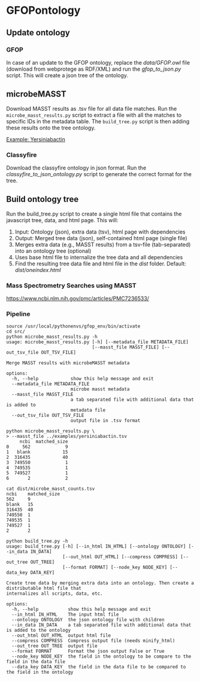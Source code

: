 # GFOPontology

## Update ontology
### GFOP
In case of an update to the GFOP ontology, replace the _data/GFOP.owl_ file (download from webprotege as RDF/XML) and run the _gfop_to_json.py_ script. This will create a json tree of the ontology.

## microbeMASST
Download MASST results as .tsv file for all data file matches. Run the `microbe_masst_results.py` script to extract a file with all the matches to specific IDs in the metadata table. The `build_tree.py` script is then adding these results onto the tree ontology.

[Example: Yersiniabactin](https://robinschmid.github.io/GFOPontology/examples/microbeMasst_yersiniabactin.html)

### Classyfire
Download the classyfire ontology in json format. Run the _classyfire_to_json_ontology.py_ script to generate the correct format for the tree.

## Build ontology tree
Run the build_tree.py script to create a single html file that contains the javascript tree, data, and html page. 
This will:
1. Input: Ontology (json), extra data (tsv), html page with dependencies
2. Output: Merged tree data (json), self-contained html page (single file)
3. Merges extra data (e.g., MASST results) from a tsv-file (tab-separated) into an ontology tree (optional)
4. Uses base html file to internalize the tree data and all dependencies
5. Find the resulting tree data file and html file in the _dist_ folder. Default: _dist/oneindex.html_

### Mass Spectrometry Searches using MASST
https://www.ncbi.nlm.nih.gov/pmc/articles/PMC7236533/

### Pipeline
```
source /usr/local/pythonenvs/gfop_env/bin/activate
cd src/
python microbe_masst_results.py -h
usage: microbe_masst_results.py [-h] [--metadata_file METADATA_FILE]
                                [--masst_file MASST_FILE] [--out_tsv_file OUT_TSV_FILE]

Merge MASST results with microbeMASST metadata

options:
  -h, --help            show this help message and exit
  --metadata_file METADATA_FILE
                        microbe masst metadata
  --masst_file MASST_FILE
                        a tab separated file with additional data that is added to
                        metadata file
  --out_tsv_file OUT_TSV_FILE
                        output file in .tsv format

python microbe_masst_results.py \
> --masst_file ../examples/yersiniabactin.tsv
     ncbi  matched_size
0     562             9
1   blank            15
2  316435            40
3  749550             1
4  749535             1
5  749527             1
6       2             2

cat dist/microbe_masst_counts.tsv
ncbi    matched_size
562     9
blank   15
316435  40
749550  1
749535  1
749527  1
2       2

python build_tree.py -h
usage: build_tree.py [-h] [--in_html IN_HTML] [--ontology ONTOLOGY] [--in_data IN_DATA]
                     [--out_html OUT_HTML] [--compress COMPRESS] [--out_tree OUT_TREE]
                     [--format FORMAT] [--node_key NODE_KEY] [--data_key DATA_KEY]

Create tree data by merging extra data into an ontology. Then create a distributable html file that
internalizes all scripts, data, etc.

options:
  -h, --help           show this help message and exit
  --in_html IN_HTML    The input html file
  --ontology ONTOLOGY  the json ontology file with children
  --in_data IN_DATA    a tab separated file with additional data that is added to the ontology
  --out_html OUT_HTML  output html file
  --compress COMPRESS  Compress output file (needs minify_html)
  --out_tree OUT_TREE  output file
  --format FORMAT      Format the json output False or True
  --node_key NODE_KEY  the field in the ontology to be compare to the field in the data file
  --data_key DATA_KEY  the field in the data file to be compared to the field in the ontology

```

